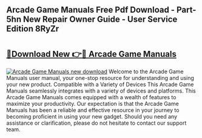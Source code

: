 ## Arcade Game Manuals Free Pdf Download - Part-5hn New Repair Owner Guide - User Service Edition 8RyZr

# <h2><a href="http://bc3975.oget.top/?id=Arcade+Game+Manuals">🔗Download New 👉🔴 Arcade Game Manuals</a></h2>

[![Arcade Game Manuals new download](https://i.imgur.com/5g1atiW.png)](http://bc3975.oget.top/?id=Arcade+Game+Manuals)
Welcome to the Arcade Game Manuals user manual, your one-stop resource for understanding and using your new product. Compatible with a Variety of Devices This Arcade Game Manuals seamlessly integrates with a variety of devices and platforms. This Arcade Game Manuals comes equipped with a wealth of features to maximize your productivity. Our expectation is that the Arcade Game Manuals has been a reliable and effective resource in your journey to becoming proficient in using your new gadget. Should you need any assistance or clarification, please do not hesitate to contact our support team.
